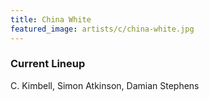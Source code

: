 ```yaml
---
title: China White
featured_image: artists/c/china-white.jpg
---
```

### Current Lineup

C. Kimbell, Simon Atkinson, Damian Stephens

